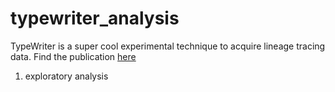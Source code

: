 # typewriter_analysis

TypeWriter is a super cool experimental technique to acquire lineage
tracing data. Find the publication [here](https://doi.org/10.1038/s41586-022-04922-8)

1) exploratory analysis 
